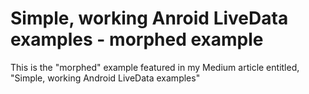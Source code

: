 # Simple, working Anroid LiveData examples - morphed example

This is the "morphed" example featured in my Medium article entitled, "Simple, working Android LiveData examples"
